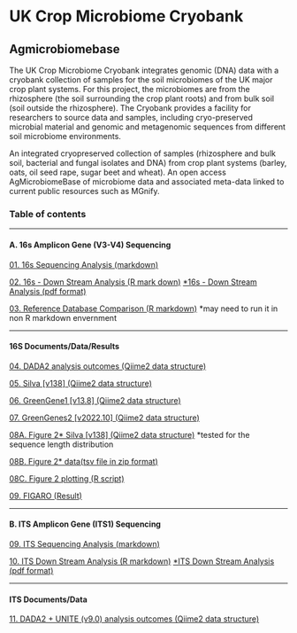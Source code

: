 
# UK Crop Microbiome Cryobank
## Agmicrobiomebase

The UK Crop Microbiome Cryobank integrates genomic (DNA) data with a cryobank collection of samples for the soil microbiomes of the UK major crop plant systems. For this project, the microbiomes are from the rhizosphere (the soil surrounding the crop plant roots) and from bulk soil (soil outside the rhizosphere). The Cryobank provides a facility for researchers to source data and samples, including cryo-preserved microbial material and genomic and metagenomic sequences from different soil microbiome environments.

An integrated cryopreserved collection of samples (rhizosphere and bulk soil, bacterial and fungal isolates and DNA) from crop plant systems (barley, oats, oil seed rape, sugar beet and wheat). An open access AgMicrobiomeBase of microbiome data and associated meta-data linked to current public resources such as MGnify.

### Table of contents
--------------------------------
#### A. 16s Amplicon Gene (V3-V4) Sequencing

[01. 16s Sequencing Analysis (markdown)](https://github.com/paytonyau/agmicrobiomebase/blob/main/16s_sequence_process.md)

[02. 16s - Down Stream Analysis (R mark down)](https://github.com/paytonyau/agmicrobiomebase/blob/main/16s_Rmarkdown.Rmd)
[*16s - Down Stream Analysis (pdf format)](https://github.com/paytonyau/agmicrobiomebase/blob/main/16s_Rmarkdown.pdf)

[03. Reference Database Comparison (R markdown)](https://github.com/paytonyau/agmicrobiomebase/blob/main/16s_ref_database_comparison.Rmd) *may need to run it in non R markdown envernment

------------------------------------
#### 16S Documents/Data/Results
[04. DADA2 analysis outcomes (Qiime2 data structure)](https://github.com/paytonyau/agmicrobiomebase/tree/main/16s/%5BQiime2%5DDADA2_outcomes)

[05. Silva [v138] (Qiime2 data structure)](https://github.com/paytonyau/agmicrobiomebase/tree/main/16s/%5BQiime2%5DSilva_138)

[06. GreenGene1 [v13.8] (Qiime2 data structure)](https://github.com/paytonyau/agmicrobiomebase/tree/main/16s/%5BQiime2%5DGreenGenes_13_8)

[07. GreenGenes2 [v2022.10] (Qiime2 data structure)](https://github.com/paytonyau/agmicrobiomebase/tree/main/16s/%5BQiime2%5DGreenGenes2_2022_10)

[08A. Figure 2* Silva [v138] (Qiime2 data structure)](https://github.com/paytonyau/agmicrobiomebase/tree/main/16s/%5BQiime2%5DSilva_138_233_226_3_2_Figure2) *tested for the sequence length distribution

[08B. Figure 2* data(tsv file in zip format)](https://github.com/paytonyau/agmicrobiomebase/tree/main/R-scripts/16s_length_distribution.zip) 

[08C. Figure 2 plotting (R script)](https://github.com/paytonyau/agmicrobiomebase/tree/main/R-scripts/Fig_2_merged_length_distribution.R)

[09. FIGARO (Result)](https://github.com/paytonyau/agmicrobiomebase/tree/main/R-scripts/16s/%5BResult%5DFIGARO)

-----------------------------------------------------------
#### B. ITS Amplicon Gene (ITS1) Sequencing

[09. ITS Sequencing Analysis (markdown)](https://github.com/paytonyau/agmicrobiomebase/blob/main/ITS_sequencing_process.md)

[10. ITS Down Stream Analysis (R markdown)](https://github.com/paytonyau/anti-TNF-resistance/blob/main/09_LPS_Neutrophils_Groups_Comparsions.R)
[*ITS Down Stream Analysis (pdf format)](https://github.com/paytonyau/agmicrobiomebase/blob/main/ITS_Rmarkdown.pdf)

------------------------------------
#### ITS Documents/Data

[11. DADA2 + UNITE (v9.0) analysis outcomes (Qiime2 data structure)](https://github.com/paytonyau/agmicrobiomebase/tree/main/ITS)
